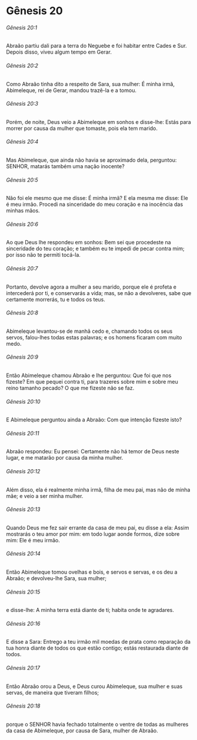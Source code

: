 # Gênesis 20

###### Gênesis 20:1

Abraão partiu dali para a terra do Neguebe e foi habitar entre Cades e Sur. Depois disso, viveu algum tempo em Gerar.

###### Gênesis 20:2

Como Abraão tinha dito a respeito de Sara, sua mulher: É minha irmã, Abimeleque, rei de Gerar, mandou trazê-la e a tomou.

###### Gênesis 20:3

Porém, de noite, Deus veio a Abimeleque em sonhos e disse-lhe: Estás para morrer por causa da mulher que tomaste, pois ela tem marido.

###### Gênesis 20:4

Mas Abimeleque, que ainda não havia se aproximado dela, perguntou: SENHOR, matarás também uma nação inocente?

###### Gênesis 20:5

Não foi ele mesmo que me disse: É minha irmã? E ela mesma me disse: Ele é meu irmão. Procedi na sinceridade do meu coração e na inocência das minhas mãos.

###### Gênesis 20:6

Ao que Deus lhe respondeu em sonhos: Bem sei que procedeste na sinceridade do teu coração; e também eu te impedi de pecar contra mim; por isso não te permiti tocá-la.

###### Gênesis 20:7

Portanto, devolve agora a mulher a seu marido, porque ele é profeta e intercederá por ti, e conservarás a vida; mas, se não a devolveres, sabe que certamente morrerás, tu e todos os teus.

###### Gênesis 20:8

Abimeleque levantou-se de manhã cedo e, chamando todos os seus servos, falou-lhes todas estas palavras; e os homens ficaram com muito medo.

###### Gênesis 20:9

Então Abimeleque chamou Abraão e lhe perguntou: Que foi que nos fizeste? Em que pequei contra ti, para trazeres sobre mim e sobre meu reino tamanho pecado? O que me fizeste não se faz.

###### Gênesis 20:10

E Abimeleque perguntou ainda a Abraão: Com que intenção fizeste isto?

###### Gênesis 20:11

Abraão respondeu: Eu pensei: Certamente não há temor de Deus neste lugar, e me matarão por causa da minha mulher.

###### Gênesis 20:12

Além disso, ela é realmente minha irmã, filha de meu pai, mas não de minha mãe; e veio a ser minha mulher.

###### Gênesis 20:13

Quando Deus me fez sair errante da casa de meu pai, eu disse a ela: Assim mostrarás o teu amor por mim: em todo lugar aonde formos, dize sobre mim: Ele é meu irmão.

###### Gênesis 20:14

Então Abimeleque tomou ovelhas e bois, e servos e servas, e os deu a Abraão; e devolveu-lhe Sara, sua mulher;

###### Gênesis 20:15

e disse-lhe: A minha terra está diante de ti; habita onde te agradares.

###### Gênesis 20:16

E disse a Sara: Entrego a teu irmão mil moedas de prata como reparação da tua honra diante de todos os que estão contigo; estás restaurada diante de todos.

###### Gênesis 20:17

Então Abraão orou a Deus, e Deus curou Abimeleque, sua mulher e suas servas, de maneira que tiveram filhos;

###### Gênesis 20:18

porque o SENHOR havia fechado totalmente o ventre de todas as mulheres da casa de Abimeleque, por causa de Sara, mulher de Abraão.

